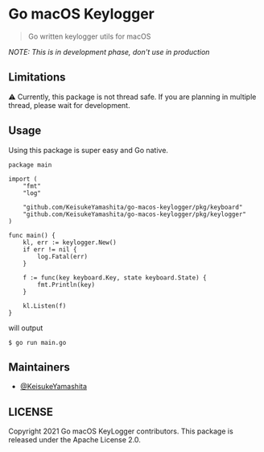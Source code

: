 # Go macOS Keylogger

> Go written keylogger utils for macOS

_NOTE: This is in development phase, don't use in production_

## Limitations

⚠ Currently, this package is not thread safe. If you are planning in multiple thread, please wait for development.

## Usage

Using this package is super easy and Go native.

```golang
package main

import (
	"fmt"
	"log"

	"github.com/KeisukeYamashita/go-macos-keylogger/pkg/keyboard"
	"github.com/KeisukeYamashita/go-macos-keylogger/pkg/keylogger"
)

func main() {
	kl, err := keylogger.New()
	if err != nil {
		log.Fatal(err)
	}

	f := func(key keyboard.Key, state keyboard.State) {
		fmt.Println(key)
	}

	kl.Listen(f)
}
```

will output

```console
$ go run main.go
```


## Maintainers

* [@KeisukeYamashita](https://github.com/KeisukeYamashita)

## LICENSE

Copyright 2021 Go macOS KeyLogger contributors. This package is released under the Apache License 2.0.
